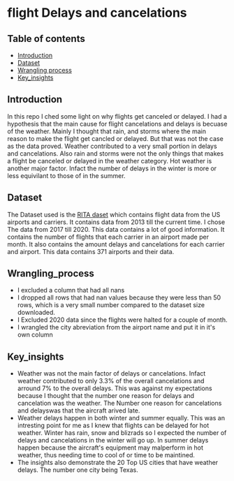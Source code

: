 # flight Delays and cancelations
## Table of contents
- [Introduction](#Introduction)
- [Dataset](#Dataset)
- [Wrangling process](#Wrangling_process)
- [Key_insights](#Key_insights)

## Introduction
In this repo I ched some light on why flights get canceled or delayed. I had a hypothesis that the main cause for flight cancelations and delays is becuase of the weather.
Mainly I thought that rain, and storms where the main reason to make the flight get cancled or delayed. But that was not the case as the data proved. Weather contributed to a very small portion in delays and cancelations. Also rain and storms were not the only things that makes a flight be canceled or delayed in the weather category. Hot weather is another major factor. Infact the number of delays in the winter is more or less equivilant to those of in the summer.


## Dataset
The Dataset used is the [RITA daset](http://stat-computing.org/dataexpo/2009/the-data.html) which contains flight data from the US airports and carriers. It contains data from 2013 till the 
current time. I chose The data from 2017 till 2020. This data contains a lot of good information. It contains the number of flights that each carrier in an airport made per month.
It also contains the amount delays and cancelations for each carrier and airport. This data contains 371 airports and their data.

## Wrangling_process
* I excluded a column that had all nans
* I dropped all rows that had nan values because they were less than 50 rows, which is a very small number compared to the dataset size downloaded.
* I Excluded 2020 data since the flights were halted for a couple of month. 
* I wrangled the city abreviation from the airport name and put it in it's own column

## Key_insights
* Weather was not the main factor of delays or cancelations. Infact weather contributed to only 3.3% of the overall cancelations and arround 7% to the overall delays.
This was against my expectations because I thought that the number one reason for delays and cancelation was the weather. The Number one reason for cancelations and delayswas that the aircraft arived late.
* Weather delays happen in both winter and summer equally. This was an intresting point for me as I knew that flights can be delayed for hot weather. Winter has rain, snow and blizrads so I expected the number of delays and cancelations in the winter will go up. 
In summer delays happen because the aircraft's equipment may malperform in hot weather, thus needing time to cool of or time to be maintined.
* The insights also demonstrate the 20 Top US cities that have weather delays. The number one city being Texas.

